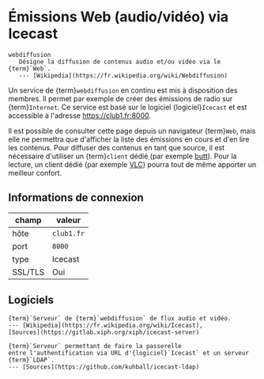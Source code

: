 Émissions Web (audio/vidéo) via Icecast
=======================================


```{glossary}
webdiffusion
   Désigne la diffusion de contenus audio et/ou vidéo via le {term}`Web`.
   --- [Wikipedia](https://fr.wikipedia.org/wiki/Webdiffusion)
```

Un service de {term}`webdiffusion` en continu est mis à disposition des membres.
Il permet par exemple de créer des émissions de radio sur {term}`Internet`.
Ce service est basé sur le logiciel {logiciel}`Icecast`
et est accessible à l'adresse <https://club1.fr:8000>.

Il est possible de consulter cette page depuis un navigateur {term}`Web`,
mais elle ne permettra que d'afficher la liste des émissions en cours et d'en lire les contenus.
Pour diffuser des contenus en tant que source,
il est nécessaire d'utiliser un {term}`client` dédié (par exemple [butt](https://danielnoethen.de/butt/)).
Pour la lecture, un client dédié (par exemple [VLC](https://fr.wikipedia.org/wiki/VLC_media_player))
pourra tout de même apporter un meilleur confort.


Informations de connexion
-------------------------

| champ   | valeur     |
|---------|------------|
| hôte    | `club1.fr` |
| port    | `8000`     |
| type    | Icecast    |
| SSL/TLS | Oui        |

Logiciels
---------

```{logiciel} Icecast
{term}`Serveur` de {term}`webdiffusion` de flux audio et vidéo.
--- [Wikipedia](https://fr.wikipedia.org/wiki/Icecast),
[Sources](https://gitlab.xiph.org/xiph/icecast-server)
```

```{logiciel} icecast-ldap
{term}`Serveur` permettant de faire la passerelle
entre l'authentification via URL d'{logiciel}`Icecast` et un serveur {term}`LDAP`.
--- [Sources](https://github.com/kuhball/icecast-ldap)
```

